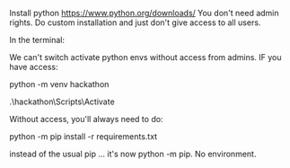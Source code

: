 Install python https://www.python.org/downloads/
You don't need admin rights. Do custom installation and just don't give access to all users.

In the terminal:

We can't switch activate python envs without access from admins.
IF you have access:

python -m venv hackathon

.\hackathon\Scripts\Activate

Without access, you'll always need to do:

python -m pip install -r requirements.txt

instead of the usual pip ... it's now python -m pip. No environment.